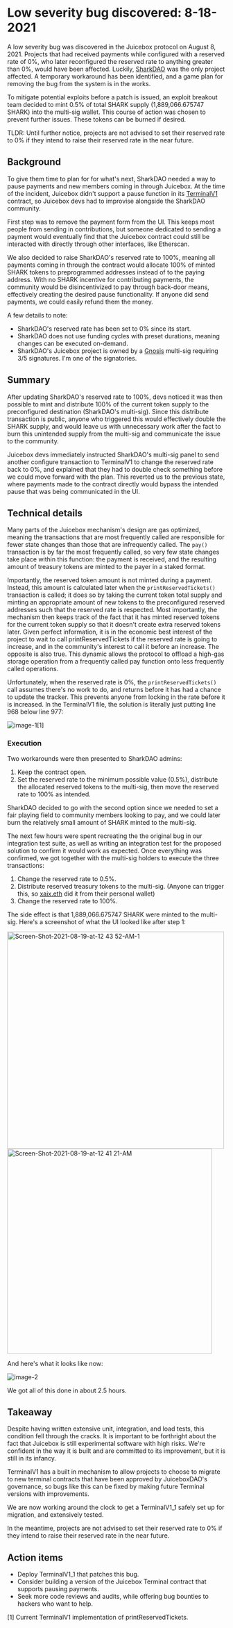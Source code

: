 # Low severity bug discovered: 8-18-2021

A low severity bug was discovered in the Juicebox protocol on August 8, 2021. Projects that had received payments while configured with a reserved rate of 0%, who later reconfigured the reserved rate to anything greater than 0%, would have been affected. Luckily, [SharkDAO](https://juicebox.money/#/p/sharkdao) was the only project affected. A temporary workaround has been identified, and a game plan for removing the bug from the system is in the works.

To mitigate potential exploits before a patch is issued, an exploit breakout team decided to mint 0.5% of total SHARK supply (1,889,066.675747 SHARK) into the multi-sig wallet. This course of action was chosen to prevent further issues. These tokens can be burned if desired.

TLDR: Until further notice, projects are not advised to set their reserved rate to 0% if they intend to raise their reserved rate in the near future.

## Background

To give them time to plan for for what's next, SharkDAO needed a way to pause payments and new members coming in through Juicebox. At the time of the incident, Juicebox didn't support a pause function in its [TerminalV1](https://github.com/jbx-protocol/juice-juicehouse/blob/main/packages/hardhat/contracts/TerminalV1.sol) contract, so Juicebox devs had to improvise alongside the SharkDAO community.

First step was to remove the payment form from the UI. This keeps most people from sending in contributions, but someone dedicated to sending a payment would eventually find that the Juicebox contract could still be interacted with directly through other interfaces, like Etherscan.

We also decided to raise SharkDAO's reserved rate to 100%, meaning all payments coming in through the contract would allocate 100% of minted SHARK tokens to preprogrammed addresses instead of to the paying address. With no SHARK incentive for contributing payments, the community would be disincentivized to pay through back-door means, effectively creating the desired pause functionality. If anyone did send payments, we could easily refund them the money.

A few details to note:

* SharkDAO's reserved rate has been set to 0% since its start.
* SharkDAO does not use funding cycles with preset durations, meaning changes can be executed on-demand.
* SharkDAO's Juicebox project is owned by a [Gnosis](https://gnosis.io/) multi-sig requiring 3/5 signatures. I'm one of the signatories.

## Summary

After updating SharkDAO's reserved rate to 100%, devs noticed it was then possible to mint and distribute 100% of the current token supply to the preconfigured destination (SharkDAO's multi-sig). Since this distribute transaction is public, anyone who triggered this would effectively double the SHARK supply, and would leave us with unnecessary work after the fact to burn this unintended supply from the multi-sig and communicate the issue to the community.

Juicebox devs immediately instructed SharkDAO's multi-sig panel to send another configure transaction to TerminalV1 to change the reserved rate back to 0%, and explained that they had to double check something before we could move forward with the plan. This reverted us to the previous state, where payments made to the contract directly would bypass the intended pause that was being communicated in the UI.

## Technical details

Many parts of the Juicebox mechanism's design are gas optimized, meaning the transactions that are most frequently called are responsible for fewer state changes than those that are infrequently called. The `pay()` transaction is by far the most frequently called, so very few state changes take place within this function: the payment is received, and the resulting amount of treasury tokens are minted to the payer in a staked format.

Importantly, the reserved token amount is not minted during a payment. Instead, this amount is calculated later when the `printReservedTickets()` transaction is called; it does so by taking the current token total supply and minting an appropriate amount of new tokens to the preconfigured reserved addresses such that the reserved rate is respected. Most importantly, the mechanism then keeps track of the fact that it has minted reserved tokens for the current token supply so that it doesn't create extra reserved tokens later. Given perfect information, it is in the economic best interest of the project to wait to call printReservedTickets if the reserved rate is going to increase, and in the community's interest to call it before an increase. The opposite is also true. This dynamic allows the protocol to offload a high-gas storage operation from a frequently called pay function onto less frequently called operations.

Unfortunately, when the reserved rate is 0%, the `printReservedTickets()` call assumes there's no work to do, and returns before it has had a chance to update the tracker. This prevents anyone from locking in the rate before it is increased. In the TerminalV1 file, the solution is literally just putting line 968 below line 977:

![image-1](https://user-images.githubusercontent.com/88144767/130289224-c2d43748-11b8-421c-9e2d-52544f874262.png)[1]

### Execution

Two workarounds were then presented to SharkDAO admins:

1.  Keep the contract open.
2.  Set the reserved rate to the minimum possible value (0.5%), distribute the allocated reserved tokens to the multi-sig, then move the reserved rate to 100% as intended.

SharkDAO decided to go with the second option since we needed to set a fair playing field to community members looking to pay, and we could later burn the relatively small amount of SHARK minted to the multi-sig.

The next few hours were spent recreating the the original bug in our integration test suite, as well as writing an integration test for the proposed solution to confirm it would work as expected. Once everything was confirmed, we got together with the multi-sig holders to execute the three transactions:

1.  Change the reserved rate to 0.5%.
2.  Distribute reserved treasury tokens to the multi-sig. (Anyone can trigger this, so [xaix.eth](https://etherscan.io/address/0x2536c09e5f5691498805884fa37811be3b2bddb4) did it from their personal wallet)
3.  Change the reserved rate to 100%.

The side effect is that 1,889,066.675747 SHARK were minted to the multi-sig. Here's a screenshot of what the UI looked like after step 1:

<img width="500" alt="Screen-Shot-2021-08-19-at-12 43 52-AM-1" src="https://user-images.githubusercontent.com/88144767/130289489-82ef6e08-c7b2-4312-8777-f00af283862c.png">

<img width="472" alt="Screen-Shot-2021-08-19-at-12 41 21-AM" src="https://user-images.githubusercontent.com/88144767/130289504-bc13f1a4-46b1-457d-9d3d-2eae0907ccef.png">

And here's what it looks like now:

![image-2](https://user-images.githubusercontent.com/88144767/130289537-c1622b7d-f80b-4567-b37c-ddec498ec81f.png)

We got all of this done in about 2.5 hours.

## Takeaway

Despite having written extensive unit, integration, and load tests, this condition fell through the cracks. It is important to be forthright about the fact that Juicebox is still experimental software with high risks. We're confident in the way it is built and are committed to its improvement, but it is still in its infancy.

TerminalV1 has a built in mechanism to allow projects to choose to migrate to new terminal contracts that have been approved by JuiceboxDAO's governance, so bugs like this can be fixed by making future Terminal versions with improvements.

We are now working around the clock to get a TerminalV1_1 safely set up for migration, and extensively tested.

In the meantime, projects are not advised to set their reserved rate to 0% if they intend to raise their reserved rate in the near future.

## Action items

* Deploy TerminalV1_1 that patches this bug.
* Consider building a version of the Juicebox Terminal contract that supports pausing payments.
* Seek more code reviews and audits, while offering bug bounties to hackers who want to help.

[1] Current TerminalV1 implementation of printReservedTickets.
